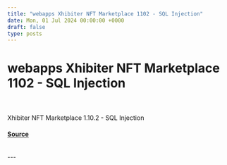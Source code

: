 ```yaml
---
title: "webapps Xhibiter NFT Marketplace 1102 - SQL Injection"
date: Mon, 01 Jul 2024 00:00:00 +0000
draft: false
type: posts
---
```

# webapps Xhibiter NFT Marketplace 1102 - SQL Injection

<br/>

<br/>
Xhibiter NFT Marketplace 1.10.2 - SQL Injection

#### [Source](https://www.exploit-db.com/exploits/52060)

<br/>
---
